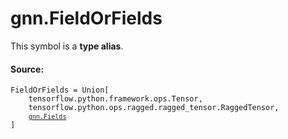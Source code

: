 <div itemscope itemtype="http://developers.google.com/ReferenceObject">
<meta itemprop="name" content="gnn.FieldOrFields" />
<meta itemprop="path" content="Stable" />
</div>

# gnn.FieldOrFields

<!-- Insert buttons and diff -->

This symbol is a **type alias**.

#### Source:

<pre class="devsite-click-to-copy prettyprint lang-py tfo-signature-link">
<code>FieldOrFields = Union[
    tensorflow.python.framework.ops.Tensor,
    tensorflow.python.ops.ragged.ragged_tensor.RaggedTensor,
    <a href="../gnn/Fields.md"><code>gnn.Fields</code></a>
]
</code></pre>

<!-- Placeholder for "Used in" -->

